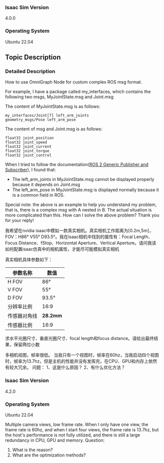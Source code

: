 ### Isaac Sim Version

4.0.0

### Operating System

Ubuntu 22.04

## Topic Description

### Detailed Description

How to use OmniGraph Node for custom complex ROS msg format.

For example, I have a package called my_interfaces, which contains the following two msgs, MyJointState.msg and Joint.msg

The content of MyJointState.msg is as follows:
```ROSMsg
my_interfaces/Joint[7] left_arm_joints
geometry_msgs/Pose left_arm_pose
```

The content of msg and Joint.msg is as follows:
```ROSMsg
float32 joint_position
float32 joint_speed
float32 joint_current
float32 joint_torque
float32 joint_control
```

When I tried to follow the documentation([ROS 2 Generic Publisher and Subscriber](https://docs.omniverse.nvidia.com/isaacsim/latest/ros2_tutorials/tutorial_ros2_generic_publisher_subscriber.html#getting-started)), I found that:
- The left_arm_joints in MyJointState.msg cannot be displayed properly because it depends on Joint.msg
- The left_arm_pose in MyJointState.msg is displayed normally because it is a common field in ROS.

Special note: the above is an example to help you understand my problem, that is, there is a complex msg with A nested in B. The actual situation is more complicated than this.
How can I solve the above problem? Thank you for your reply!


我希望在nvidia isaac中模拟一款真实相机。真实相机工作距离为[0.2m,5m]，FOV：H86° V55° D93.5°。我在isaac相机中找到的属性有：Focal Length、Focus Distance、fStop、Horizontal Aperture、Vertical Aperture。请问我该如何配置isaac仿真中的相机属性，才能尽可能模拟真实相机


真实相机具体参数如下：

| 参数名称   | 数值         |
| ------ | ---------- |
| H FOV  | 86°        |
| V FOV  | 55°        |
| D FOV  | 93.5°      |
| 分辨率比例  | 16:9       |
| 传感器对角线 | **28.2mm** |
| 传感器比例  | 16:9       |

求水平光圈尺寸、垂直光圈尺寸、focal length和focus distance。请给出最终结果，保留两位小数


多相机视图，帧率很低。
当我只有一个视图时，帧率在60hz，当我启动四个视图时，帧率为13.7hz，但是主机的性能并没有发挥完，在CPU、GPU和内存上依然有较大冗余。
问题：
1、这是什么原因？
2、有什么优化方法？


### Isaac Sim Version
4.2.0
### Operating System
Ubuntu 22.04


Multiple camera views, low frame rate.
When I only have one view, the frame rate is 60hz, and when I start four views, the frame rate is 13.7hz, but the host's performance is not fully utilized, and there is still a large redundancy in CPU, GPU and memory.
Question:
1. What is the reason?
2. What are the optimization methods?